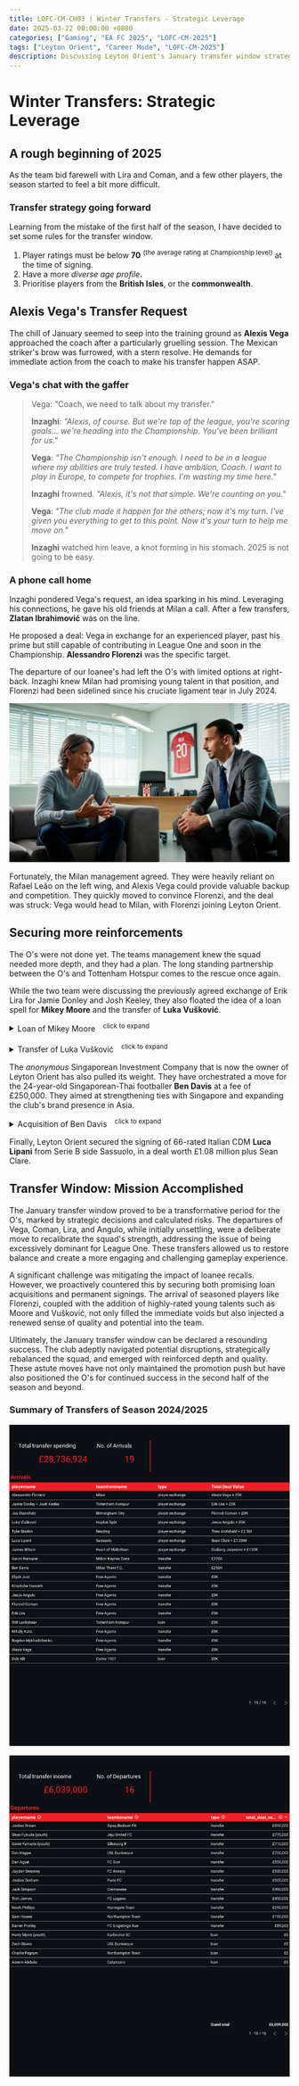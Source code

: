 ```yaml
---
title: LOFC-CM-CH03 | Winter Transfers - Strategic Leverage
date: 2025-03-22 00:00:00 +0800
categories: ["Gaming", "EA FC 2025", "LOFC-CM-2025"]
tags: ["Leyton Orient", "Career Mode", "LOFC-CM-2025"]
description: Discussing Leyton Orient's January transfer window strategy, including new signing criteria, Alexis Vega's transfer request and subsequent deal with Milan for Alessandro Florenzi, and the loan of Mikey Moore and transfer of Luka Vušković from Tottenham Hotspur.
---
```

# Winter Transfers: Strategic Leverage

## A rough beginning of 2025

As the team bid farewell with Lira and Coman, and a few other players, the season started to feel a bit more difficult.

### Transfer strategy going forward

Learning from the mistake of the first half of the season, I have decided to set some rules for the transfer window.

1. Player ratings must be below **70** <sup>(the average rating at Championship level)</sup> at the time of signing.
2. Have a more *diverse age profile*.
3. Prioritise players from the **British Isles**, or the **commonwealth**.

## Alexis Vega's Transfer Request

The chill of January seemed to seep into the training ground as **Alexis Vega** approached the coach after a particularly gruelling session. The Mexican striker's brow was furrowed, with a stern resolve. He demands for immediate action from the coach to make his transfer happen ASAP.

### Vega's chat with the gaffer

> Vega: "Coach, we need to talk about my transfer."
>
> **Inzaghi**: *"Alexis, of course. But we're top of the league, you're scoring goals... we're heading into the Championship. You've been brilliant for us."*
>
> **Vega**: *"The Championship isn't enough. I need to be in a league where my abilities are truly tested. I have ambition, Coach. I want to play in Europe, to compete for trophies. I'm wasting my time here."*
>
> **Inzaghi** frowned. *"Alexis, it's not that simple. We're counting on you."*
>
> **Vega**: *"The club made it happen for the others; now it's my turn. I've given you everything to get to this point. Now it's your turn to help me move on."*
> 
> **Inzaghi** watched him leave, a knot forming in his stomach. 2025 is not going to be easy.

### A phone call home

Inzaghi pondered Vega's request, an idea sparking in his mind. Leveraging his connections, he gave his old friends at Milan a call. After a few transfers, **Zlatan Ibrahimović** was on the line.

He proposed a deal: Vega in exchange for an experienced player, past his prime but still capable of contributing in League One and soon in the Championship. **Alessandro Florenzi** was the specific target.

The departure of our loanee's had left the O's with limited options at right-back. Inzaghi knew Milan had promising young talent in that position, and Florenzi had been sidelined since his cruciate ligament tear in July 2024.

![Inzaghi negotiating with Zlatan (AI impression)](/assets/LOFC-CM-CH03/CH03-zlatanMtg.png)

Fortunately, the Milan management agreed. They were heavily reliant on Rafael Leão on the left wing, and Alexis Vega could provide valuable backup and competition. They quickly moved to convince Florenzi, and the deal was struck: Vega would head to Milan, with Florenzi joining Leyton Orient.

## Securing more reinforcements

The O's were not done yet. The teams management knew the squad needed more depth, and they had a plan. The long standing partnership between the O's and Tottenham Hotspur comes to the rescue once again.

While the two team were discussing the previously agreed exchange of Erik Lira for Jamie Donley and Josh Keeley, they also floated the idea of a loan spell for **Mikey Moore** and the transfer of **Luka Vušković**.

<details>
  <summary>Loan of Mikey Moore　<sup>click to expand</sup></summary>

Mikey Moore, a 17-year-old English winger from Tottenham Hotspur, is considered one of the brightest prospects in English football. He has won it all at the U17 and U21 level, and has since then become Spurs' youngest-ever Premier League player. This impressive trajectory made securing his loan spell a straightforward decision for both clubs. It will provide him with valuable first-team experience and much needed reinforcement for the O's.

</details>
<br>
<details>
  <summary>Transfer of Luka Vušković　<sup>click to expand</sup></summary>

Luka Vušković's deal was more intricate. Spurs had already agreed with Hajduk Split for the transfer of the 20-year-old Croatian international in the summer of 2025 However, with the rise of Micky Van Der Van and Christian Romero, Spurs were unsure of Vušković's first team prospects. The North London team were also keen for Vušković to gain experience in English football sooner.

Hajduk Split, however, were unwilling to release him prematurely unless they could secure a suitable replacement. Inzaghi proposed a solution: offering the unsettled Jesús Angulo in exchange. An agreement was reached, paving the way for Vušković's arrival to west London ahead of schedule. 

The O's will give Spurs priority for Vušković's transfer in future windows, should they decide to acquire him.

</details>

The <i>anonymous</i> Singaporean Investment Company that is now the owner of Leyton Orient has also pulled its weight. They have orchestrated a move for the 24-year-old Singaporean-Thai footballer <b>Ben Davis</b> at a fee of £250,000. They aimed at strengthening ties with Singapore and expanding the club's brand presence in Asia.

<details>
  <summary>Acquisition of Ben Davis　<sup>click to expand</sup></summary>

IRL, Davis faced [challenges](https://mainstand.co.th/en/features/5/article/3158) with his home country. As a Singaporean male, he was required to serve two years of mandatory military service upon turning 18. He requested for deferment to pursue his football career but it was denied.

In this alternate reality, however, Davis' home country granted him exemption from military duty and he represents the Singapore Nation Football Team. Coupled with his prior experience in England with Fulham's academy and Oxford United, Davis's versatility and experience made him an attractive prospect for Leyton Orient, aligning perfectly with the owners' vision of fostering a connection with the Singaporean fanbase and tapping into new revenue streams in the Asian market.

> *The Thai Football league is not available in EA FC 25 unfortunately, meaning Ben Davis is not in the game by default. I had to manually add him to the game using Player Editor and "sacrificed" a youth player to make space for him.*

</details>

Finally, Leyton Orient secured the signing of 66-rated Italian CDM <b>Luca Lipani</b> from Serie B side Sassuolo, in a deal worth £1.08 million plus Sean Clare.

## Transfer Window: Mission Accomplished

The January transfer window proved to be a transformative period for the O's, marked by strategic decisions and calculated risks. The departures of Vega, Coman, Lira, and Angulo, while initially unsettling, were a deliberate move to recalibrate the squad's strength, addressing the issue of being excessively dominant for League One. These transfers allowed us to restore balance and create a more engaging and challenging gameplay experience.

A significant challenge was mitigating the impact of loanee recalls. However, we proactively countered this by securing both promising loan acquisitions and permanent signings. The arrival of seasoned players like Florenzi, coupled with the addition of highly-rated young talents such as Moore and Vušković, not only filled the immediate voids but also injected a renewed sense of quality and potential into the team.

Ultimately, the January transfer window can be declared a resounding success. The club adeptly navigated potential disruptions, strategically rebalanced the squad, and emerged with reinforced depth and quality.  These astute moves have not only maintained the promotion push but have also positioned the O's for continued success in the second half of the season and beyond.

### Summary of Transfers of Season 2024/2025

![Transfer History (Arrivals)](/assets/LOFC-CM-CH03/S2025Transfer_Ins.png)

![Transfer History (Departures)](/assets/LOFC-CM-CH03/S2025Transfer_Outs.png)
